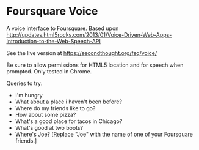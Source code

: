 Foursquare Voice
================

A voice interface to Foursquare.  Based upon http://updates.html5rocks.com/2013/01/Voice-Driven-Web-Apps-Introduction-to-the-Web-Speech-API

See the live version at https://secondthought.org/fsq/voice/

Be sure to allow permissions for HTML5 location and for speech when prompted.  Only tested in Chrome.

Queries to try:

 * I'm hungry
 * What about a place i haven't been before?
 * Where do my friends like to go?
 * How about some pizza?
 * What's a good place for tacos in Chicago?
 * What's good at two boots?
 * Where's Joe?  [Replace "Joe" with the name of one of your Foursquare friends.]